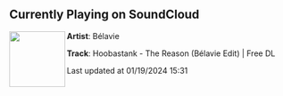 ## Currently Playing on SoundCloud

[<img align="left" width="100" src="https://i1.sndcdn.com/artworks-q0r006pk8VJrxzS3-YRwzHg-t500x500.jpg">](https://soundcloud.com/belavie/the-reason?in=saxurn/sets/cmittka-b)

**Artist**: Bélavie 

**Track**: Hoobastank - The Reason (Bélavie Edit) | Free DL

Last updated at 01/19/2024 15:31
